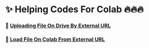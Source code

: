 # ✨ Helping Codes For Colab 🔥🔥🔥
### 🧿 [Uploading File On Drive By External URL](https://colab.research.google.com/drive/1TmWlUmeGtU3IQGA4WujbYFlkByChKBfF?usp=sharing)
### 🧿 [Load File On Colab From External URL](https://colab.research.google.com/drive/1y7lMe6j7mx_m9bBwrvgOuKCHNVCuOPgc?usp=sharing)
